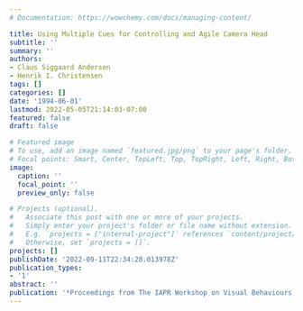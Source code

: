 ```yaml
---
# Documentation: https://wowchemy.com/docs/managing-content/

title: Using Multiple Cues for Controlling and Agile Camera Head
subtitle: ''
summary: ''
authors:
- Claus Siggaard Andersen
- Henrik I. Christensen
tags: []
categories: []
date: '1994-06-01'
lastmod: 2022-05-05T21:14:03-07:00
featured: false
draft: false

# Featured image
# To use, add an image named `featured.jpg/png` to your page's folder.
# Focal points: Smart, Center, TopLeft, Top, TopRight, Left, Right, BottomLeft, Bottom, BottomRight.
image:
  caption: ''
  focal_point: ''
  preview_only: false

# Projects (optional).
#   Associate this post with one or more of your projects.
#   Simply enter your project's folder or file name without extension.
#   E.g. `projects = ["internal-project"]` references `content/project/deep-learning/index.md`.
#   Otherwise, set `projects = []`.
projects: []
publishDate: '2022-09-11T22:34:28.013978Z'
publication_types:
- '1'
abstract: ''
publication: '*Proceedings from The IAPR Workshop on Visual Behaviours, Seattle 1994.*'
---
```


